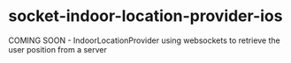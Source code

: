 # socket-indoor-location-provider-ios
COMING SOON - IndoorLocationProvider using websockets to retrieve the user position from a server
